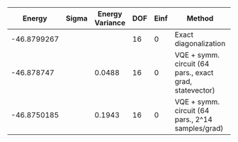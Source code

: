 | Energy      | Sigma | Energy Variance | DOF | Einf | Method                                                  | Reference |
|-------------|-------|-----------------|-----|------|---------------------------------------------------------|-----------|
| -46.8799267 |       |                 | 16  | 0    | Exact diagonalization                                   | [code](https://github.com/varbench/methods/blob/main/scripts/J1J2/square_16_P_0.95/ed_netket.sh) |
| -46.878747  |       | 0.0488          | 16  | 0    | VQE + symm. circuit (64 pars., exact grad, statevector) | TODO: ask Nikita |
| -46.8750185 |       | 0.1943          | 16  | 0    | VQE + symm. circuit (64 pars., 2^14 samples/grad)       | TODO: ask Nikita |
